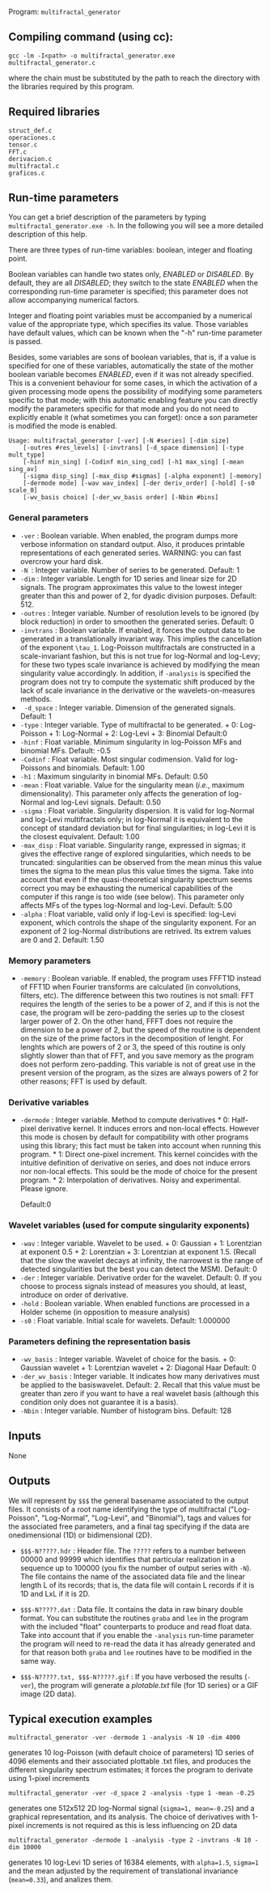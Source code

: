 Program: `multifractal_generator`

## Compiling command (using cc):

    gcc -lm -I<path> -o multifractal_generator.exe multifractal_generator.c

where the chain _<path>_ must be substituted by the path to reach
the directory with the libraries required by this program.

## Required libraries

    struct_def.c
    operaciones.c
    tensor.c
    FFT.c
    derivacion.c
    multifractal.c
    graficos.c

## Run-time parameters 

You can get a brief description of the parameters by typing
`multifractal_generator.exe -h`. In the following you will see a more detailed
description of this help.

There are three types of run-time variables: boolean, integer and floating 
point. 

Boolean variables can handle two states only, _ENABLED_ or _DISABLED_. By
default, they are all _DISABLED_; they switch to the state _ENABLED_ when the
corresponding run-time parameter is specified; this parameter does not allow
accompanying numerical factors.

Integer and floating point variables must be accompanied by a numerical value
of the appropriate type, which specifies its value. Those variables have
default values, which can be known when the "-h" run-time parameter is passed.

Besides, some variables are sons of boolean variables, that is, if a value
is specified for one of these variables, automatically the state of the mother
boolean variable becomes _ENABLED_, even if it was not already specified. This
is a convenient behaviour for some cases, in which the activation of a given
processing mode opens the possibility of modifying some parameters specific to
that mode; with this automatic enabling feature you can directly modify the
parameters specific for that mode and you do not need to explicitly enable it
(what sometimes you can forget): once a son parameter is modified the mode is
enabled. 

    Usage: multifractal_generator [-ver] [-N #series] [-dim size] 
        [-outres #res_levels] [-invtrans] [-d_space dimension] [-type mult_type] 
        [-hinf min_sing] [-Codinf min_sing_cod] [-h1 max_sing] [-mean sing_av] 
        [-sigma disp_sing] [-max_disp #sigmas] [-alpha exponent] [-memory] 
        [-dermode mode] [-wav wav_index] [-der deriv_order] [-hold] [-s0 scale_0] 
        [-wv_basis choice] [-der_wv_basis order] [-Nbin #bins]

### General parameters

* `-ver` : Boolean variable. When enabled, the program dumps more verbose
    information on standard output. Also, it produces printable representations
    of each generated series. WARNING: you can fast overcrow your hard disk.
* `-N `: Integer variable. Number of series to be generated. Default: 1
* `-dim` : Integer variable. Length for 1D series and linear size for 2D
    signals. The program approximates this value to the lowest integer greater
    than this and power of 2, for dyadic division purposes. Default: 512.
* `-outres` : Integer variable. Number of resolution levels to be ignored (by
    block reduction) in order to smoothen the generated series. Default: 0
* `-invtrans` : Boolean variable. If enabled, it forces the output data to be
    generated in a translationally invariant way. This implies the cancellation
    of the exponent `\tau_1`. Log-Poisson multifractals are constructed in a
    scale-invariant fashion, but this is not true for log-Normal and log-Levy;
    for these two types scale invariance is achieved by modifying the mean
    singularity value accordingly. In addition, if `-analysis` is specified the
    program does not try to compute the systematic shift produced by the lack of
    scale invariance in the derivative or the wavelets-on-measures methods. 
* ` -d_space` : Integer variable. Dimension of the generated signals. Default: 1
* `-type` : Integer variable. Type of multifractal to be generated.
        + 0: Log-Poisson
        + 1: Log-Normal
        + 2: Log-Levi
        + 3: Binomial
    Default:0
* `-hinf` : Float variable. Minimum singularity in log-Poisson MFs and binomial MFs. 
    Default: -0.5
* `-Codinf` : Float variable. Most singular codimension. Valid for log-Poissons and binomials. 
    Default: 1.00
* `-h1` : Maximum singularity in binomial MFs. Default: 0.50
* `-mean` : Float variable. Value for the singularity mean (_i.e._, maximum
    dimensionality). This parameter only affects the generation of log-Normal and
    log-Levi signals. Default: 0.50
* `-sigma` : Float variable. Singularity dispersion. It is valid for log-Normal
    and log-Levi multifractals only; in log-Normal it is equivalent to the
    concept of standard deviation but for final singularities; in log-Levi it is
    the closest equivalent. Default: 1.00
* `-max_disp` : Float variable. Singularity range, expressed in sigmas; it gives
    the effective range of explored singularities, which needs to be
    truncated: singularities can be observed from the mean minus this value times
    the sigma to the mean plus this value times the sigma. Take into account that
    even if the quasi-theoretical singularity spectrum seems correct you may be
    exhausting the numerical capabilities of the computer if this range is too
    wide (see below). This parameter only affects MFs of the types log-Normal and 
    log-Levi. Default: 5.00
* `-alpha` : Float variable, valid only if log-Levi is specified: log-Levi
    exponent, which controls the shape of the singularity exponent. For an
    exponent of 2 log-Normal distributions are retrived. Its extrem values are 0
    and 2. Default: 1.50

### Memory parameters
* `-memory` : Boolean variable. If enabled, the program uses FFFT1D instead of
    FFT1D when Fourier transforms are calculated (in convolutions, filters,
    etc). The difference between this two routines is not small: FFT requires
    the length of the series to be a power of 2, and if this is not the case,
    the program will be zero-padding the series up to the closest larger power
    of 2. On the other hand, FFFT does not require the dimension to be a power
    of 2, but the speed of the routine is dependent on the size of the prime
    factors in the decomposition of lenght. For lenghts which are powers of 2 or
    3, the speed of this routine is only slightly slower than that of FFT, and
    you save memory as the program does not perform zero-padding. This variable
    is not of great use in the present version of the program, as the sizes are
    always powers of 2 for other reasons; FFT is used by default.

### Derivative variables
* `-dermode` : Integer variable. Method to compute derivatives
        * 0: Half-pixel derivative kernel. It induces errors and non-local
        effects. However this mode is chosen by default for compatibility with
        other programs using this library; this fact must be taken into account
        when running this program.
        * 1: Direct one-pixel increment. This kernel coincides with the intuitive
        definition of derivative on series, and does not induce errors nor
        non-local effects. This sould be the mode of choice for the present
        program.
        * 2: Interpolation of derivatives. Noisy and experimental. Please ignore.

    Default:0

### Wavelet variables (used for compute singularity exponents)
* `-wav` : Integer variable. Wavelet to be used. 
        + 0: Gaussian 
        + 1: Lorentzian at exponent 0.5
        + 2: Lorentzian
        + 3: Lorentzian at exponent 1.5.
    (Recall that the slow the wavelet decays at infinity, the narrowest is the
    range of detected singularities but the best you can detect the MSM).
    Default:  0
* `-der` : Integer variable. Derivative order for the wavelet. Default: 0. If you
    choose to process signals instead of measures you should, at least,
    introduce on order of derivative.
* `-hold` : Boolean variable. When enabled functions are processed in a Holder
    scheme (in opposition to measure analysis)
* `-s0` : Float variable. Initial scale for wavelets. Default:  1.000000

### Parameters defining the representation basis
* `-wv_basis` : Integer variable. Wavelet of choice for the basis.
        + 0: Gaussian wavelet
        + 1: Lorentzian wavelet
        + 2: Diagonal Haar
    Default: 0
* `-der_wv_basis` : Integer variable. It indicates how many derivatives must be
    applied to the basiswavelet. Default: 2. Recall that this value must be
    greater than zero if you want to have a real wavelet basis (although this
    condition only does not guarantee it is a basis).
* `-Nbin` : Integer variable. Number of histogram bins. Default: 128

## Inputs

None

## Outputs

We will represent by `$$$` the general basename associated to the output
files. It consists of a root name identifying the type of multifractal
("Log-Poisson", "Log-Normal", "Log-Levi", and "Binomial"), tags and values for
the associated free parameters, and a final tag specifying if the data are
onedimensional (1D) or bidimensional (2D).

* `$$$-N?????.hdr` : Header file. The `?????` refers to a number between 00000 and
99999 which identifies that particular realization in a sequence up to 100000
(you fix the number of output series with `-N`). The file contains the name of
the associated data file and the linear length L of its records; that is, the
data file will contain L records if it is 1D and LxL if it is 2D.

* `$$$-N?????.dat` : Data file. It contains the data in raw binary double
format. You can substitute the routines `graba` and `lee` in the program with
the included "float" counterparts to produce and read float data. Take into
account that if you enable the `-analysis` run-time parameter the program will
need to re-read the data it has already generated and for that reason both
`graba` and `lee` routines have to be modified in the same way.

* `$$$-N?????.txt, $$$-N?????.gif` : If you have verbosed the results (`-ver`), the
program will generate a _plotable.txt_ file (for 1D series) or a GIF image (2D data). 

## Typical execution examples

    multifractal_generator -ver -dermode 1 -analysis -N 10 -dim 4000

generates 10 log-Poisson (with default choice of parameters) 1D series of 4096 elements and 
their associated plottable .txt files, and produces the different singularity 
spectrum estimates; it forces the program to derivate using 1-pixel increments

    multifractal_generator -ver -d_space 2 -analysis -type 1 -mean -0.25

generates one 512x512 2D log-Normal signal (`sigma=1, mean=-0.25`) and a
graphical representation, and its analysis. The choice of derivatives with 
1-pixel increments is not required as this is less influencing on 2D data

    multifractal_generator -dermode 1 -analysis -type 2 -invtrans -N 10 -dim 10000

generates 10 log-Levi 1D series of 16384 elements, with `alpha=1.5`, `sigma=1` and 
the mean adjusted by the requirement of translational invariance (`mean=0.33`), and 
analizes them.
